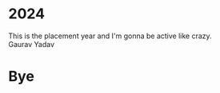 # 2024
This is the placement year and I'm gonna be active like crazy.
<br>
Gaurav Yadav
<br>
<h1>Bye<h1>